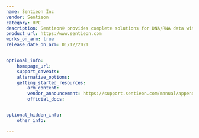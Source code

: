 ```yaml
---
name: Sentieon Inc
vendor: Sentieon
category: HPC
description: Sentieon® provides complete solutions for DNA/RNA data with software that is deployable on any generic CPU-based computing system. The software improves upon the BWA, STAR and Minimap2 aligners with accelerated alignment speeds while producing identical output. 
product_url: https:/www.sentieon.com
works_on_arm: true
release_date_on_arm: 01/12/2021


optional_info:
    homepage_url: 
    support_caveats:
    alternative_options:
    getting_started_resources:
        arm_content: 
        vendor_announcement: https://support.sentieon.com/manual/appendix/releasenotes/
        official_docs: 


optional_hidden_info:
    other_info:

---
```

